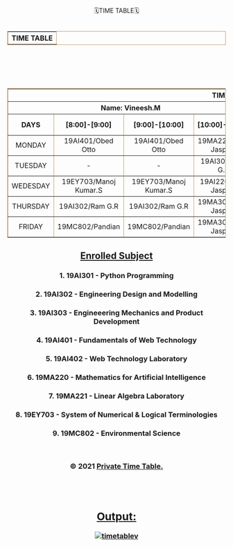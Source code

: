 
<!DOCTYPE html>
<html>
<center>
   <head>
    🗓️TIME TABLE🗓️
    <link rel="icon" href="https://media.discordapp.net/attachments/533340656987275284/906080541344956436/kissclipart-saveetha-university-chennai-logo-clipart-saveetha-3a90c06681798db2.png" type="image/icon type">
  </head>
   <body>
      <table border = "1" cellspacing="1" bordercolor="#C19A6B" bgcolor="transparent">
         <tr>
            <th colspan="8">TIME TABLE</th>
            <br></br>
	 <table border = "1" cellspacing="1" bordercolor="#C19A6B" bgcolor="transparent">
    <br></br>
 <tr>
 <th colspan="8">TIME TABLE</th>
 </tr>
 <tr>
  <br></br>
<th colspan="4">Name: Vineesh.M </th> <!--Enter Your Name Here-->
<th colspan="4">Reference Number:21004131 </th> <!--Enter Your Reference Number Here-->
         </tr>
         <tr>
            <th>DAYS </th>
            <th>[8:00]-[9:00]</th>
            <th>[9:00]-[10:00]</th>
            <th>[10:00]-11:00]</th>
             <th>[11:00]-[12:00]</th>
            <th rowspan="6">lunch break</th>
            <th>[1:00]-[2:00]</th>
            <th>[2:00]-[3:00]</th>
         </tr>

   <tr>
      <td align="center">MONDAY</td>
      <td align="center">19AI401/Obed Otto</td>
      <td align="center">19AI401/Obed Otto</td>
      <td align="center">19MA221/Jaba Jasphin</td>
      <td align="center">19MA221/Jaba Jasphin</td>
      <td align="center">19MA220/Jaba Jasphin</td>
      <td align="center">19MA220/Jaba Jasphin</td>
         </tr>
	 <tr>
             <td align="center">TUESDAY</td>
             <td align="center">-</td>
             <td align="center">-</td>
             <td align="center">19AI303/Ram G.R</td>
             <td align="center">19AI303/Ram G.R</td>
             <td align="center">19AI302/Ram G.R</td>
             <td align="center">19AI302/Ram G.R</td>
         </tr>
	 <tr>
             <td align="center">WEDESDAY</td>
             <td align="center">19EY703/Manoj Kumar.S</td>
             <td align="center">19EY703/Manoj Kumar.S</td>
             <td align="center">19AI220/Jaba Jasphin</td>
             <td align="center">19AI220/Jaba Jasphin</td>
             <td align="center">19AI401/ Obed Otto</td>
             <td align="center">19AI401/ Obed Otto</td>
         </tr>
	 <tr>
             <td align="center">THURSDAY</td>
             <td align="center">19AI302/Ram G.R</td>
             <td align="center">19AI302/Ram G.R</td>
             <td align="center">19MA301/Jaba Jasphin</td>
             <td align="center">19MA301/Jaba Jasphin</td>
             <td align="center">19AI303/Ram G.R</td>
             <td align="center">19AI303/Ram G.R</td>
         </tr>
  	 <tr>
             <td align="center">FRIDAY</td>
             <td align="center">19MC802/Pandian</td>
             <td align="center">19MC802/Pandian</td>
             <td align="center">19MA301/Jaba Jasphin</td>
             <td align="center">19MA301/Jaba Jasphin</td>
             <td align="center">19AI402/Obed Otto</td>
             <td align="center">19AI402/Obed Otto</td>
         </tr>
         
   </table>
      <h2><u>Enrolled Subject</u></h2>
<H3>1. 19AI301 - Python Programming</H3>
<H3>2. 19AI302 - Engineering Design and Modelling</H3>
<H3>3. 19AI303 - Engineeering Mechanics and Product Development</H3>
<H3>4. 19AI401 - Fundamentals of Web Technology</H3>
<H3>5. 19AI402 - Web Technology Laboratory</H3>
<H3>6. 19MA220 - Mathematics for Artificial Intelligence</H3>
<H3>7. 19MA221 - Linear Algebra Laboratory</H3>
<H3>8. 19EY703 - System of Numerical & Logical Terminologies</H3>
<H3>9. 19MC802 - Environmental Science
<center><br><br><div class="footer">
        <div class="container">
          <div class="row">
            <div class="col-md-12">
              <div class="copyright-text">
                <p>
                  © 2021
                  <a><u>Private Time Table.
                </p>
              </div>
            </div>
          </div>
        </div>
      </div></br></br></center>

      
   </body>

</body>
  
</html>

## Output:

![timetablev](https://user-images.githubusercontent.com/93427254/144447099-e3ffe16c-4196-4d4d-bb1d-1d563748c360.png)


